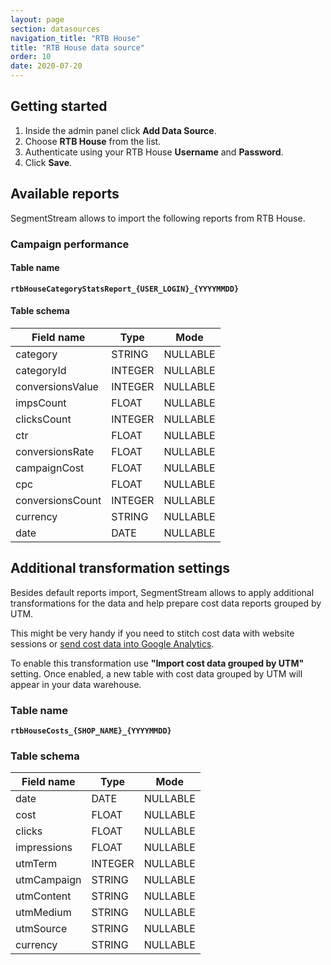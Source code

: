 ```yaml
---
layout: page
section: datasources
navigation_title: "RTB House"
title: "RTB House data source"
order: 10
date: 2020-07-20
---
```


## Getting started

1. Inside the admin panel click **Add Data Source**.
2. Choose **RTB House** from the list.
3. Authenticate using your RTB House **Username** and **Password**.
4. Click **Save**.

## Available reports

SegmentStream allows to import the following reports from RTB House.

### Campaign performance

#### Table name
**`rtbHouseCategoryStatsReport_{USER_LOGIN}_{YYYYMMDD}`**

#### Table schema

Field name|Type|Mode
--- | --- | ---
category | STRING | NULLABLE
categoryId | INTEGER | NULLABLE
conversionsValue | INTEGER | NULLABLE
impsCount | FLOAT | NULLABLE
clicksCount | INTEGER | NULLABLE
ctr | FLOAT | NULLABLE
conversionsRate | FLOAT | NULLABLE
campaignCost | FLOAT | NULLABLE
cpc | FLOAT | NULLABLE
conversionsCount | INTEGER | NULLABLE
currency | STRING | NULLABLE
date | DATE | NULLABLE

## Additional transformation settings

Besides default reports import, SegmentStream allows to apply additional transformations for the data and help prepare cost data reports grouped by UTM.

This might be very handy if you need to stitch cost data with website sessions or [send cost data into Google Analytics](/datadestinations/google-analytics).

To enable this transformation use **"Import cost data grouped by UTM"** setting. Once enabled, a new table with cost data grouped by UTM will appear in your data warehouse.

### Table name
**`rtbHouseCosts_{SHOP_NAME}_{YYYYMMDD}`**

### Table schema

Field name|Type|Mode
--- | --- | ---
date | DATE | NULLABLE
cost | FLOAT | NULLABLE
clicks | FLOAT | NULLABLE
impressions | FLOAT | NULLABLE
utmTerm | INTEGER | NULLABLE
utmCampaign | STRING | NULLABLE
utmContent | STRING | NULLABLE
utmMedium | STRING | NULLABLE
utmSource | STRING | NULLABLE
currency | STRING | NULLABLE

